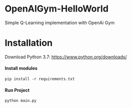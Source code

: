 # OpenAIGym-HelloWorld
Simple Q-Learning implementation with OpenAi Gym

# Installation
Download Python 3.7: https://www.python.org/downloads/

#### Install modules

```pip install -r requirements.txt```

#### Run Project

```python main.py```
